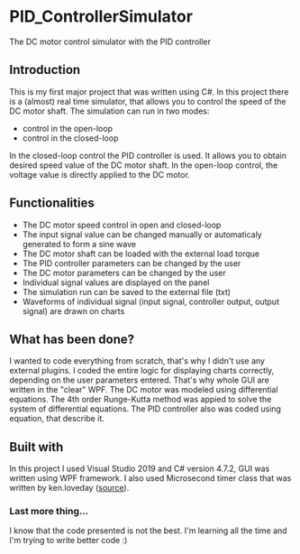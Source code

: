 # PID_ControllerSimulator
The DC motor control simulator with the PID controller

## Introduction
This is my first major project that was written using C#. In this project there is a (almost) real time simulator, that allows you to control the speed of the DC motor shaft. The simulation can run in two modes: 
* control in the open-loop
* control in the closed-loop

In the closed-loop control the PID controller is used. It allows you to obtain desired speed value of the DC motor shaft. In the open-loop control, the voltage value is directly applied to the DC motor.

## Functionalities
* The DC motor speed control in open and closed-loop
* The input signal value can be changed manually or automaticaly generated to form a sine wave
* The DC motor shaft can be loaded with the external load torque
* The PID controller parameters can be changed by the user
* The DC motor parameters can be changed by the user
* Individual signal values are displayed on the panel
* The simulation run can be saved to the external file (txt)
* Waveforms of individual signal (input signal, controller output, output signal) are drawn on charts

## What has been done?
I wanted to code everything from scratch, that's why I didn't use any external plugins. I coded the entire logic for displaying charts correctly, depending on the user parameters entered. That's why whole GUI are written in the "clear" WPF. The DC motor was modeled using differential equations. The 4th order Runge-Kutta method was appied to solve the system of differential equations. The PID controller also was coded using equation, that describe it.

## Built with
In this project I used Visual Studio 2019 and C# version 4.7.2, GUI was written using WPF framework. I also used Microsecond timer class that was written by ken.loveday ([source](https://www.codeproject.com/Articles/98346/Microsecond-and-Millisecond-NET-Timer)).

### Last more thing...
I know that the code presented is not the best. I'm learning all the time and I'm trying to write better code :)
